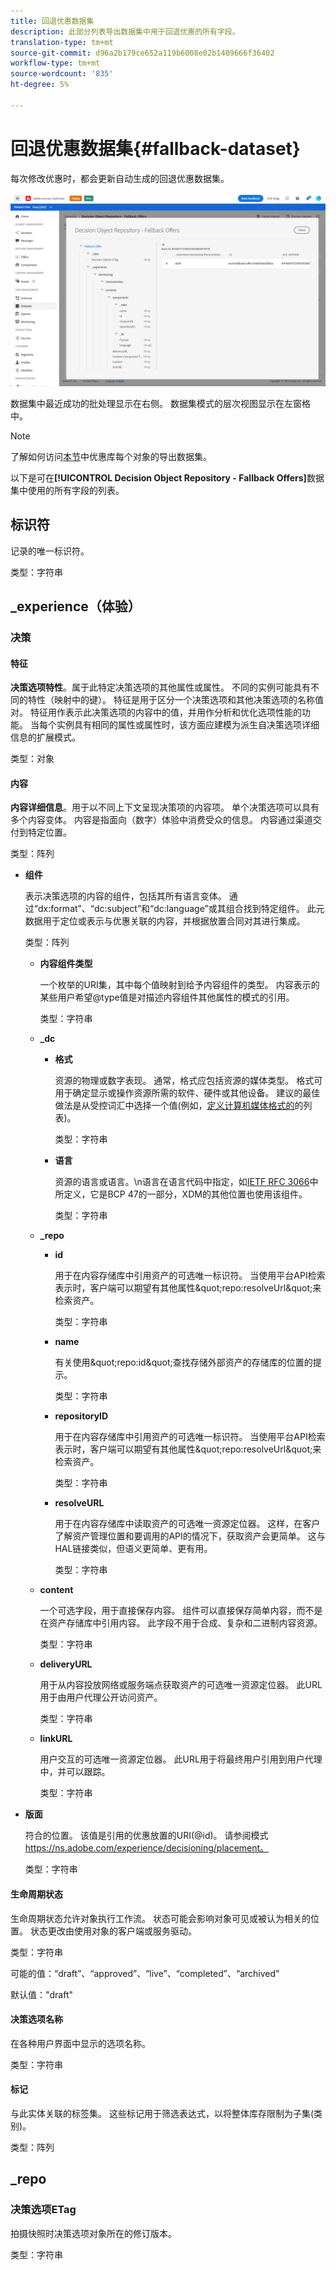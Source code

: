 ```yaml
---
title: 回退优惠数据集
description: 此部分列表导出数据集中用于回退优惠的所有字段。
translation-type: tm+mt
source-git-commit: d96a2b179ce652a119b6008e02b1409666f36402
workflow-type: tm+mt
source-wordcount: '835'
ht-degree: 5%

---
```


# 回退优惠数据集{#fallback-dataset}

每次修改优惠时，都会更新自动生成的回退优惠数据集。

![](../assets/dataset-fallback.png)

数据集中最近成功的批处理显示在右侧。 数据集模式的层次视图显示在左窗格中。

>[!NOTE]
>
>了解如何访问[本节](../export-catalog/access-dataset.md)中优惠库每个对象的导出数据集。

以下是可在&#x200B;**[!UICONTROL Decision Object Repository - Fallback Offers]**&#x200B;数据集中使用的所有字段的列表。

## 标识符

记录的唯一标识符。

类型：字符串

## _experience（体验）

### 决策

#### 特征

**决策选项特性**。属于此特定决策选项的其他属性或属性。 不同的实例可能具有不同的特性（映射中的键）。 特征是用于区分一个决策选项和其他决策选项的名称值对。 特征用作表示此决策选项的内容中的值，并用作分析和优化选项性能的功能。 当每个实例具有相同的属性或属性时，该方面应建模为派生自决策选项详细信息的扩展模式。

类型：对象

<!--Field under Characteristics without title = additionalProperties? Desc = Value of the property. Type: string-->

#### 内容

**内容详细信息**。用于以不同上下文呈现决策项的内容项。 单个决策选项可以具有多个内容变体。 内容是指面向（数字）体验中消费受众的信息。 内容通过渠道交付到特定位置。

类型：阵列

* **组件**

   表示决策选项的内容的组件，包括其所有语言变体。 通过“dx:format”、“dc:subject”和“dc:language”或其组合找到特定组件。 此元数据用于定位或表示与优惠关联的内容，并根据放置合同对其进行集成。

   类型：阵列

   * **内容组件类型**

      一个枚举的URI集，其中每个值映射到给予内容组件的类型。 内容表示的某些用户希望@type值是对描述内容组件其他属性的模式的引用。

      类型：字符串

   * **_dc**

      * **格式**

         资源的物理或数字表现。 通常，格式应包括资源的媒体类型。 格式可用于确定显示或操作资源所需的软件、硬件或其他设备。 建议的最佳做法是从受控词汇中选择一个值(例如，[定义计算机媒体格式的](http://www.iana.org/分配/媒体类型/)的列表)。

         类型：字符串

      * **语言**

         资源的语言或语言。\n语言在语言代码中指定，如[IETF RFC 3066](https://www.ietf.org/rfc/rfc3066.txt)中所定义，它是BCP 47的一部分，XDM的其他位置也使用该组件。

         类型：字符串
   * **_repo**

      * **id**

         用于在内容存储库中引用资产的可选唯一标识符。 当使用平台API检索表示时，客户端可以期望有其他属性\&quot;repo:resolveUrl\&quot;来检索资产。

         类型：字符串

      * **name**

         有关使用\&quot;repo:id\&quot;查找存储外部资产的存储库的位置的提示。

         类型：字符串

      * **repositoryID**

         用于在内容存储库中引用资产的可选唯一标识符。 当使用平台API检索表示时，客户端可以期望有其他属性\&quot;repo:resolveUrl\&quot;来检索资产。

         类型：字符串

      * **resolveURL**

         用于在内容存储库中读取资产的可选唯一资源定位器。 这样，在客户了解资产管理位置和要调用的API的情况下，获取资产会更简单。 这与HAL链接类似，但语义更简单、更有用。

         类型：字符串
   * **content**

      一个可选字段，用于直接保存内容。 组件可以直接保存简单内容，而不是在资产存储库中引用内容。 此字段不用于合成、复杂和二进制内容资源。

      类型：字符串

   * **deliveryURL**

      用于从内容投放网络或服务端点获取资产的可选唯一资源定位器。 此URL用于由用户代理公开访问资产。

      类型：字符串

   * **linkURL**

      用户交互的可选唯一资源定位器。 此URL用于将最终用户引用到用户代理中，并可以跟踪。

      类型：字符串



* **版面**

   符合的位置。 该值是引用的优惠放置的URI(@id)。 请参阅模式 https://ns.adobe.com/experience/decisioning/placement。

   类型：字符串



#### 生命周期状态

生命周期状态允许对象执行工作流。 状态可能会影响对象可见或被认为相关的位置。 状态更改由使用对象的客户端或服务驱动。

类型：字符串

可能的值：“draft”、“approved”、“live”、“completed”、“archived”

默认值：&quot;draft&quot;

#### 决策选项名称

在各种用户界面中显示的选项名称。

类型：字符串

#### 标记

与此实体关联的标签集。 这些标记用于筛选表达式，以将整体库存限制为子集(类别)。

类型：阵列

## _repo

### 决策选项ETag

拍摄快照时决策选项对象所在的修订版本。

类型：字符串
